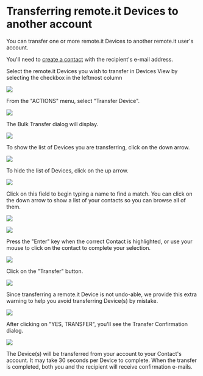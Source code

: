 # Transferring remote.it Devices to another account

You can transfer one or more remote.it Devices to another remote.it user's account.

You'll need to [create a contact](managing-contacts/create-a-contact.md) with the recipient's e-mail address.

Select the remote.it Devices you wish to transfer in Devices View by selecting the checkbox in the leftmost column

![](../.gitbook/assets/image%20%28207%29.png)

From the "ACTIONS" menu, select "Transfer Device".

![](../.gitbook/assets/image%20%28220%29.png)

The Bulk Transfer dialog will display.  

![](../.gitbook/assets/image%20%2814%29.png)

To show the list of Devices you are transferring, click on the down arrow.

![](../.gitbook/assets/image%20%28199%29.png)

To hide the list of Devices, click on the up arrow.

![](../.gitbook/assets/image%20%28268%29.png)

Click on this field to begin typing a name to find a match.  You can click on the down arrow to show a list of your contacts so you can browse all of them.

![](../.gitbook/assets/image%20%28160%29.png)

![](../.gitbook/assets/image%20%2888%29.png)

Press the "Enter" key when the correct Contact is highlighted, or use your mouse to click on the contact to complete your selection.

![](../.gitbook/assets/image%20%28327%29.png)

Click on the "Transfer" button.

![](../.gitbook/assets/image%20%28291%29.png)

Since transferring a remote.it Device is not undo-able, we provide this extra warning to help you avoid transferring Device\(s\) by mistake.

![](../.gitbook/assets/image%20%28108%29.png)

After clicking on "YES, TRANSFER", you'll see the Transfer Confirmation dialog.

![](../.gitbook/assets/image%20%28235%29.png)

The Device\(s\) will be transferred from your account to your Contact's account.  It may take 30 seconds per Device to complete.  When the transfer is completed, both you and the recipient will receive confirmation e-mails.

